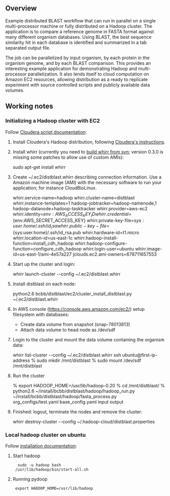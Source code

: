 ## Overview

Example distributed BLAST workflow that can run in parallel on a single
multi-processor machine or fully distributed on a Hadoop cluster. The
application is to compare a reference genome in FASTA format against many
different organism databases. Using BLAST, the best sequence similarity
hit in each database is identified and summarized in a tab separated output
file.

The job can be parallelized by input organism, by each protein in the organism
genome, and by each BLAST comparison. This provides an interesting example
application for demonstrating Hadoop and multi-processor parallelization. It
also lends itself to cloud computation on Amazon EC2 resources, allowing
distribution as a ready to replicate experiment with source controlled
scripts and publicly available data volumes.

## Working notes

### Initializing a Hadoop cluster with EC2

Follow [Cloudera script documentation][1]:

1. Install Cloudera's Hadoop distribution, following [Cloudera's instructions][3].

2. Install whirr (currently you need to [build whirr from svn][1a];
   version 0.3.0 is missing some patches to allow use of custom AMIs):

    sudo apt-get install whirr

3. Create ~/.ec2/distblast.whirr describing connection information.
   Use a Amazon machine image (AMI) with the necessary software to
   run your application; for instance CloudBioLinux.

    whirr.service-name=hadoop
    whirr.cluster-name=distblast
    whirr.instance-templates=1 hadoop-jobtracker+hadoop-namenode,1 hadoop-datanode+hadoop-tasktracker
    whirr.provider=aws-ec2
    whirr.identity=${env:AWS_ACCESS_KEY_ID}
    whirr.credential=${env:AWS_SECRET_ACCESS_KEY}
    whirr.private-key-file=${sys:user.home}/.ssh/id_rsa
    whirr.public-key-file=${sys:user.home}/.ssh/id_rsa.pub
    whirr.hardware-id=t1.micro
    whirr.location-id=us-east-1c
    whirr.hadoop-install-function=install_cdh_hadoop
    whirr.hadoop-configure-function=configure_cdh_hadoop
    whirr.login-user=ubuntu
    whirr.image-id=us-east-1/ami-4e57a227
    jclouds.ec2.ami-owners=678711657553

4. Start up the cluster and login:

    whirr launch-cluster --config ~/.ec2/distblast.whirr

5. Install distblast on each node:

    python2.6 bcbb/distblast/ec2/cluster_install_distblast.py ~/.ec2/distblast.whirr

6. In AWS console (https://console.aws.amazon.com/ec2/) setup
   filesystem with databases:

    - Create data volume from snapshot (snap-78013813)
    - Attach data volume to head node as /dev/sdf

7. Login to the cluster and mount the data volume containing the organism data:

    whirr list-cluster --config ~/.ec2/distblast.whirr
    ssh ubuntu@first-ip-address
    % sudo mkdir /mnt/distblast
    % sudo mount /dev/sdf /mnt/distblast

8. Run the cluster

    % export HADOOP_HOME=/usr/lib/hadoop-0.20
    % cd /mnt/distblast/
    % python2.6 ~/install/bcbb/distblast/hadoop/hadoop_run.py \
      ~/install/bcbb/distblast/hadoop/fasta_process.py \
      org_configs/test.yaml base_config.yaml input output

[1]: https://wiki.cloudera.com/display/DOC/Whirr+Installation
[1a]: https://cwiki.apache.org/confluence/display/WHIRR/How+To+Contribute
[3]: https://wiki.cloudera.com/display/DOC/Hadoop+Installation+(CDH3)

9. Finished: logout, terminate the nodes and remove the cluster:

    whirr destroy-cluster --config ~/.hadoop-cloud/distblast.properties

### Local hadoop cluster on ubuntu

Follow [installation documentation][2]:

1. Start hadoop

         sudo -u hadoop bash
        /usr/lib/hadoop/bin/start-all.sh

2. Running pydoop

        export HADOOP_HOME=/usr/lib/hadoop

[2]: http://www.michael-noll.com/wiki/Running_Hadoop_On_Ubuntu_Linux_(Single-Node_Cluster)
